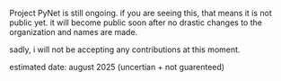 Project PyNet is still ongoing. if you are seeing this, that means it is not public yet.
it will become public soon after no drastic changes to the organization and names are made.

sadly, i will not be accepting any contributions at this moment.

estimated date: august 2025 (uncertian + not guarenteed)
